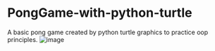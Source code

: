# PongGame-with-python-turtle
A basic pong game created by python turtle graphics to practice oop principles.
![image](https://user-images.githubusercontent.com/71270273/158063281-1ace0d61-7227-4ab2-ba94-66699c49b71e.png)

